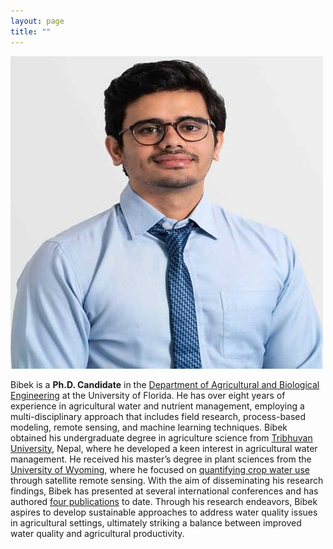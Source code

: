 ```yaml
---
layout: page
title: ""
---
```


![Bibek](https://github.com/bibek365/bibek365.github.io/blob/8666c8631b7c336ee1b47ed6c795c0a622fdd16a/image1.jpeg)

Bibek is a **Ph.D. Candidate** in the [Department of Agricultural and Biological Engineering](https://abe.ufl.edu/) at the University of Florida.
He has over eight years of experience in agricultural water and nutrient management, employing a multi-disciplinary approach that includes field research, 
process-based modeling, remote sensing, and machine learning techniques. Bibek obtained his undergraduate degree in agriculture science from [Tribhuvan University](https://tu.edu.np/),
Nepal, where he developed a keen interest in agricultural water management. He received his master’s degree in plant sciences from the [University of Wyoming](https://www.uwyo.edu/),
where he focused on [quantifying crop water use](https://www.mdpi.com/2072-4292/13/9/1822) through satellite remote sensing. With the aim of 
disseminating his research findings, Bibek has presented at several international conferences and has authored [four publications](https://scholar.google.com/citations?user=k5Fv3cMAAAAJ&hl=en) 
to date. Through his research endeavors, Bibek aspires to develop sustainable approaches to address water quality issues in agricultural settings,
ultimately striking a balance between improved water quality and agricultural productivity.

